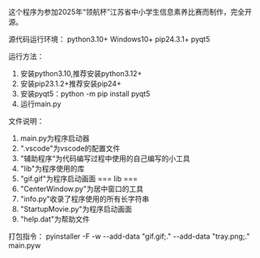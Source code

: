 这个程序为参加2025年“领航杯”江苏省中小学生信息素养比赛而制作，完全开源。

源代码运行环境：
python3.10+
Windows10+
pip24.3.1+
pyqt5

运行方法：
1. 安装python3.10,推荐安装python3.12+
2. 安装pip23.1.2+推荐安装pip24+
3. 安装pyqt5：python -m pip install pyqt5
4. 运行main.py

文件说明：
1. main.py为程序启动器
2. ".vscode"为vscode的配置文件
3. "辅助程序“为代码编写过程中使用的自己编写的小工具
4. "lib"为程序使用的库
5. "gif.gif"为程序启动画面
=== lib ===
1. "CenterWindow.py"为居中窗口的工具
2. "info.py"收录了程序使用的所有长字符串
4. "StartupMovie.py"为程序启动画面
5. "help.dat"为帮助文件

打包指令：
pyinstaller -F -w --add-data "gif.gif;." --add-data "tray.png;." main.pyw